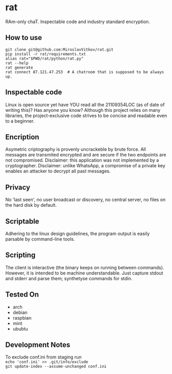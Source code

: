 # rat
RAm-only chaT. Inspectable code and industry standard encryption.

How to use
---
    git clone git@github.com:MiroslavVitkov/rat.git
    pip install -r rat/requirements.txt
    alias rat="$PWD/rat/python/rat.py"
    rat --help
    rat generate
    rat connect 87.121.47.253  # A chatroom that is supposed to be always up.


Inspectable code
---
Linux is open source yet have YOU read all the 21109354LOC (as of date of writing this)?
Has anyone you know?
Although this project relies on many libraries, the project-exclusive code strives to be concise and readable even to a beginner.


Encription
---
Asymetric criptography is provenly uncrackeble by brute force.
All messages are transmited encrypted and are secure if the two endpoints are not compromised.
Disclaimer: this application was not implemented by a cryptographer.
Disclaimer: unlike WhatsApp, a compromise of a private key enables an attacker to decrypt all past messages.


Privacy
---
No 'last seen', no user broadcast or discovery, no central server, no files on the hard disk by default.

Scriptable
---
Adhering to the linux design guidelines, the program output is easily parsable by command-line tools.


Scripting
---
The client is interactive (the binary keeps on running between commands).
However, it is intended to be machine understandable.
Just capture stdout and stderr and parse them; synthetyse commands for stdin.


Tested On
---
- arch
- debian
- raspbian
- mint
- ububtu


Development Notes
---
To exclude conf.ini from staging run  
`echo 'conf.ini' >> .git/info/exclude`  
`git update-index --assume-unchanged conf.ini`  
